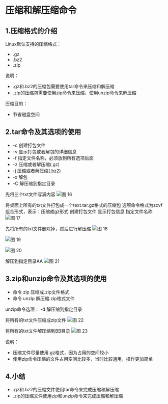 # 压缩和解压缩命令

## 1.压缩格式的介绍
Linux默认支持的压缩格式：
* .gz
* .bz2
* .zip
  
说明：
* .gz和.bz2的压缩包需要使用tar命令来压缩和解压缩
* .zip的压缩包需要使用zip命令来压缩，使用unzip命令来解压缩
  
压缩目的：
* 节省磁盘空间
  
## 2.tar命令及其选项的使用

* -c   创建打包文件
* -v   显示打包或者解包的详细信息
* -f   指定文件名称，必须放到所有选项后面
* -z   压缩或者解压缩(.gz)
* -j   压缩或者解压缩(.bz2)
* -x   解包
* -C   解压缩到指定目录

先将三个txt文件写满内容
![图 16](../../images/e559064da572e3daab10a232ac2f65ef67cecc52b1c6cb4b4c1309bfdc2ad780.png)  


将桌面上所有的txt文件打包成一个text.tar.gz格式的压缩包
选项命令格式为zcvf组合形式，表示：压缩成gz形式 创建打包文件 显示打包信息  指定文件名称
![图 17](../../images/ceef4ed2e9995bd51a6cf2b5210fd4ffef2f240d3be7eee1b8f5d67e1e2a95e1.png)  


先将所有的txt文件删除掉，然后进行解压缩
![图 18](../../images/dce02e2c5f528e8229adcb5538b8e41bb0d4a364d81fe82d87a36bc0dfe8fb39.png)  

![图 19](../../images/3469ff8b64fbd699a019c2e358feef22b526652d56a66d967c8f7100b752e1b1.png)  

![图 20](../../images/c109de8750ab76d0bc34b8fd04e3ce2e70576b7700220836eeca659a592e5a17.png)  



解压到指定目录AA
![图 21](../../images/b4cfdc57ae580fee7e993bb8fa565998930197f2ba380bd67d2b140f3bbdc40a.png)  



## 3.zip和unzip命令及其选项的使用

* 命令 zip  压缩成.zip文件格式
* 命令 unzip  解压缩.zip格式文件


unzip命令选项：
-d 解压缩到指定目录


将所有的txt文件压缩成zip文件
![图 22](../../images/9ef69e9a761d48782f4ae0114512694659f5e51bf5c379e1a38d2069ef6da702.png)  


将所有的txt文件解压缩到BB目录
![图 23](../../images/897adf1e1170931769e12fa9a101851305f7b21924fd92d3ee047a9a8e97c389.png)  



说明：
* 压缩文件尽量使用.gz格式，因为占用的空间较小
* 使用zip命令压缩的文件占用空间比较多，当时比较通用，操作更加简单
  

## 4.小结
* .gz和.bz2的压缩文件使用tar命令来完成压缩和解压缩
* .zip的压缩文件使用zip和unzip命令来完成压缩和解压缩
  
  






